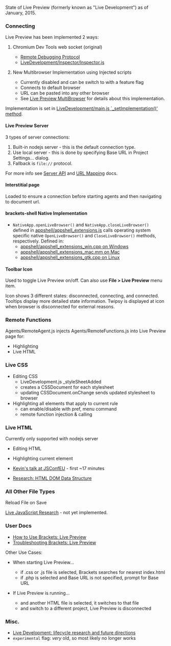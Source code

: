 State of Live Preview (formerly known as "Live Development") as of January, 2015.

### Connecting

Live Preview has been implemented 2 ways:

1. Chromium Dev Tools web socket (original)

    - [Remote Debugging Protocol](https://developer.chrome.com/devtools/docs/debugger-protocol)
    - [LiveDevelopment/Inspector/Inspector.js](https://github.com/adobe/brackets/blob/master/src/LiveDevelopment/Inspector/Inspector.js#L30)

2. New Multibrowser Implementation using Injected scripts

    - Currently disabled and can be switch to with a feature flag
    - Connects to default browser
    - URL can be pasted into any other browser
    - See [Live Preview MultiBrowser](https://github.com/adobe/brackets/wiki/Live-Preview-Multibrowser) for details about this implementation.

Implementation is set in [LiveDevelopment/main.js `_setImplementation()' method](https://github.com/adobe/brackets/blob/master/src/LiveDevelopment/main.js#L222).

#### Live Preview Server

3 types of server connections:

1. Built-in nodejs server - this is the default connection type.
2. Use local server - this is done by specifying Base URL in Project Settings... dialog.
3. Fallback is `file://` protocol.

For more info see [Server API](https://github.com/adobe/brackets/wiki/Live-Preview-API) and [URL Mapping](https://github.com/adobe/brackets/wiki/Live-Preview-URL-Mapping) docs.


#### Interstitial page

Loaded to ensure a connection before starting agents and then navigating to document url.


#### **brackets-shell** Native Implementation

- `NativeApp.openLiveBrowser()` and `NativeApp.closeLiveBrowser()` defined in [appshell/appshell_extensions.js](https://github.com/adobe/brackets-shell/blob/master/appshell/appshell_extensions.js) calls operating system specific native `OpenLiveBrowser()` and `CloseLiveBrowser()` methods, respectively. Defined in:
    - [appshell/appshell_extensions_win.cpp on Windows](https://github.com/adobe/brackets-shell/blob/master/appshell/appshell_extensions_win.cpp)
    - [appshell/appshell_extensions_mac.mm on Mac](https://github.com/adobe/brackets-shell/blob/master/appshell/appshell_extensions_mac.mm)
    - [appshell/appshell_extensions_gtk.cpp on Linux](https://github.com/adobe/brackets-shell/blob/master/appshell/appshell_extensions_gtk.cpp)


#### Toolbar Icon

Used to toggle Live Preview on/off. Can also use **File > Live Preview** menu item.

Icon shows 3 different states: disconnected, connecting, and connected. Tooltips display more detailed state information. Twipsy is displayed at icon when browser is disconnected for external reasons.

### Remote Functions

Agents/RemoteAgent.js injects Agents/RemoteFunctions.js into Live Preview page for:

- Highlighting
- Live HTML


### Live CSS

- Editing CSS
    - LiveDevelopment.js _styleSheetAdded
    - creates a CSSDocument for each stylesheet
    - updating CSSDocument.onChange sends updated stylesheet to browser
- Highlighting all elements that apply to current rule
    - can enable/disable with pref, menu command
    - remote function injection & calling


### Live HTML

Currently only supported with nodejs server

- Editing HTML
- Highlighting current element

- [Kevin's talk at JSConfEU](http://youtu.be/Axpi1_OVSdo) - first ~17 minutes
- [Research: HTML DOM Data Structure](https://github.com/adobe/brackets/wiki/Research:-HTML-DOM-Data-Structure)

### All Other File Types

Reload File on Save

[Live JavaScript Research](https://github.com/adobe/brackets/wiki/Live-Development:-Research-for-live-JavaScript) - not yet implemented.


### User Docs

- [How to Use Brackets: Live Preview](https://github.com/adobe/brackets/wiki/How-to-Use-Brackets#live-preview)
- [Troubleshooting Brackets: Live Preview](https://github.com/adobe/brackets/wiki/Troubleshooting#livedev)

Other Use Cases:

- When starting Live Preview...
    - if .css or .js file is selected, Brackets searches for nearest index.html
    - if .php is selected and Base URL is not specified, prompt for Base URL

- If Live Preview is running...
    - and another HTML file is selected, it switches to that file
    - and switch to a different project, Live Preview is disconnected


### Misc.

- [Live Development: lifecycle research and future directions](https://github.com/adobe/brackets/wiki/Live-Development:-lifecycle-research-and-future-directions)
- `experimental` flag: *very* old, so most likely no longer works


